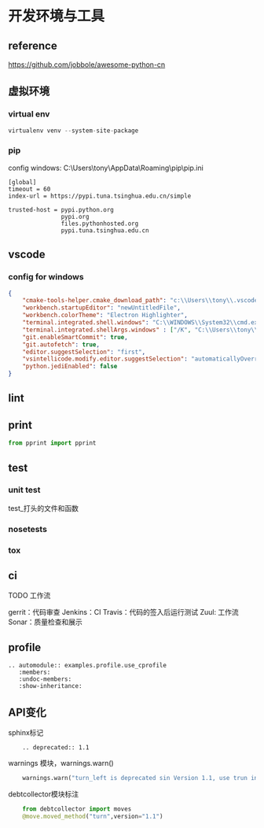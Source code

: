 
# 开发环境与工具

## reference

https://github.com/jobbole/awesome-python-cn



## 虚拟环境

### virtual env

```python
virtualenv venv --system-site-package
```

### pip

config
windows:  C:\Users\tony\AppData\Roaming\pip\pip.ini
```
[global]
timeout = 60
index-url = https://pypi.tuna.tsinghua.edu.cn/simple

trusted-host = pypi.python.org
               pypi.org
               files.pythonhosted.org
               pypi.tuna.tsinghua.edu.cn
```

## vscode

### config for windows

``` json
{
    "cmake-tools-helper.cmake_download_path": "c:\\Users\\tony\\.vscode\\extensions\\maddouri.cmake-tools-helper-0.2.1\\cmake_download",
    "workbench.startupEditor": "newUntitledFile",
    "workbench.colorTheme": "Electron Highlighter",
    "terminal.integrated.shell.windows": "C:\\WINDOWS\\System32\\cmd.exe",
    "terminal.integrated.shellArgs.windows" : ["/K", "C:\\Users\\tony\\Anaconda3\\Scripts\\activate.bat", "C:\\Users\\tony\\Anaconda3"],
    "git.enableSmartCommit": true,
    "git.autofetch": true,
    "editor.suggestSelection": "first",
    "vsintellicode.modify.editor.suggestSelection": "automaticallyOverrodeDefaultValue",
    "python.jediEnabled": false
}
```

## lint

## print

```python
from pprint import pprint
```

## test

### unit test

test_打头的文件和函数

### nosetests

### tox

## ci

TODO 工作流

gerrit：代码审查
Jenkins：CI
Travis：代码的签入后运行测试
Zuul: 工作流
Sonar：质量检查和展示

## profile

```eval_rst
.. automodule:: examples.profile.use_cprofile
   :members:
   :undoc-members:
   :show-inheritance:
```

## API变化

sphinx标记

```
    .. deprecated:: 1.1
```

warnings 模块，warnings.warn()

```python
    warnings.warn("turn_left is deprecated sin Version 1.1, use trun instead")
```

debtcollector模块标注
``` python
    from debtcollector import moves
    @move.moved_method("turn",version="1.1")
```
